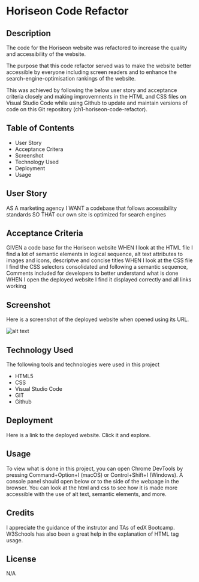 # Horiseon Code Refactor

## Description

The code for the Horiseon website was refactored to increase the quality and accessibility of the website. 

The purpose that this code refactor served was to make the website better accessible by everyone including screen readers and to  enhance the search-engine-optimisation rankings of the website. 

This was achieved by following the below user story and acceptance criteria closely and making improvemnents in the HTML and CSS files on Visual Studio Code while using Github to update and maintain versions of code on this Git repository (ch1-horiseon-code-refactor). 

## Table of Contents

- User Story
- Acceptance Critera
- Screenshot
- Technology Used
- Deployment
- Usage

## User Story

AS A marketing agency
I WANT a codebase that follows accessibility standards
SO THAT our own site is optimized for search engines

## Acceptance Criteria

GIVEN a code base for the Horiseon website
WHEN I look at the HTML file
I find a lot of semantic elements in logical sequence,
alt text attributes to images and icons,
descriptve and concise titles
WHEN I look at the CSS file
I find the CSS selectors consolidated and following a semantic sequence,
Comments included for developers to better understand what is done
WHEN I open the deployed website
I find it displayed correctly
and all links working

## Screenshot

Here is a screenshot of the deployed website when opened using its URL.

![alt text](assets/images/screenshot.png)

## Technology Used

The following tools and technologies were used in this project

- HTML5
- CSS
- Visual Studio Code
- GIT
- Github
  
## Deployment

Here is a link to the deployed website. Click it and explore.

## Usage

To view what is done in this project, you can open Chrome DevTools by pressing Command+Option+I (macOS) or Control+Shift+I (Windows). A console panel should open below or to the side of the webpage in the browser. You can look at the html and css to see how it is made more accessible with the use of alt text, semantic elements, and more. 

## Credits

I appreciate the guidance of the instrutor and TAs of edX Bootcamp. W3Schools has also been a great help in the explanation of HTML tag usage. 

## License

N/A

